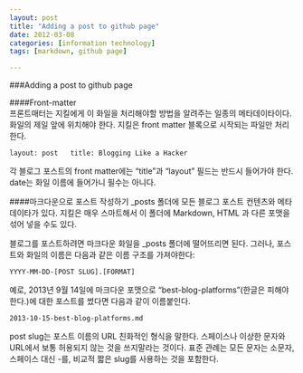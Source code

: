 ```yaml
---
layout: post
title: "Adding a post to github page"
date: 2012-03-08
categories: [information technology]
tags: [markdown, github page]

---
```


###Adding a post to github page

####Front-matter  
프론트매터는 지킬에게 이 화일을 처리해야할 방법을 알려주는 일종의 메타데이타이다. 화일의 제일 앞에 위치해야 한다. 지킬은 front matter 블록으로 시작되는 파일만 처리한다.

`
layout: post  
title: Blogging Like a Hacker
`

각 블로그 포스트의 front matter에는 “title”과 “layout” 필드는 반드시 들어가야 한다. date는 화일 이름에 들어가니 필수는 아니다.

####마크다운으로 포스트 작성하기
_posts 폴더에 모든 블로그 포스트 컨텐츠와 메타데이타가 있다. 지킬은 매우 스마트해서 이 폴더에 Markdown, HTML 과 다른 포맷을 섞어 넣을 수도 있다.

블로그를 포스트하려면 마크다운 화일을 _posts 폴더에 떨어뜨리면 된다. 그러나, 포스트와 화일의 이름은 다음과 같은 이름 구조를 가져야한다:

`YYYY-MM-DD-[POST SLUG].[FORMAT]`

예로, 2013년 9월 14일에 마크다운 포맷으로 “best-blog-platforms”(한글은 피해야 한다.)에 대한 포스트를 썼다면 다음과 같이 이름붙인다.

`2013-10-15-best-blog-platforms.md`

post slug는 포스트 이름의 URL 친화적인 형식을 말한다. 스페이스나 이상한 문자와 URL에서 보통 허용되지 않는 것을 쓰지말라는 것이다. 표준 관례는 모든 문자는 소문자, 스페이스 대신 -를, 비교적 짧은 slug를 사용하는 것을 포함한다.
